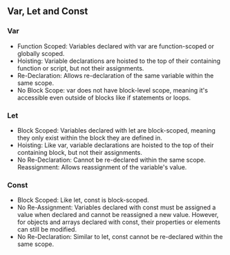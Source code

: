 ## Var, Let and Const

### Var

- Function Scoped: Variables declared with var are function-scoped or globally scoped.
- Hoisting: Variable declarations are hoisted to the top of their containing function or script, but not their assignments.
- Re-Declaration: Allows re-declaration of the same variable within the same scope.
- No Block Scope: var does not have block-level scope, meaning it's accessible even outside of blocks like if statements or loops.

### Let

- Block Scoped: Variables declared with let are block-scoped, meaning they only exist within the block they are defined in.
- Hoisting: Like var, variable declarations are hoisted to the top of their containing block, but not their assignments.
- No Re-Declaration: Cannot be re-declared within the same scope.
  Reassignment: Allows reassignment of the variable's value.

### Const

- Block Scoped: Like let, const is block-scoped.
- No Re-Assignment: Variables declared with const must be assigned a value when declared and cannot be reassigned a new value. However, for objects and arrays declared with const, their properties or elements can still be modified.
- No Re-Declaration: Similar to let, const cannot be re-declared within the same scope.
